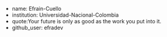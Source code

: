 - name: Efrain-Cuello
- institution: Universidad-Nacional-Colombia
- quote:Your future is only as good as the work you put into it.
- github_user: efradev
